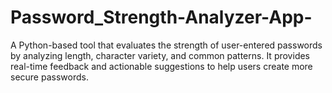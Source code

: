 # Password_Strength-Analyzer-App-
A Python-based tool that evaluates the strength of user-entered passwords by analyzing length, character variety, and common patterns. It provides real-time feedback and actionable suggestions to help users create more secure passwords.

